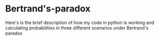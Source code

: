 # Bertrand's-paradox
<div>Here's is the brief description of how my code in python is working and calculating probabilities in three different scenarios under Bertrand's paradox</div>

